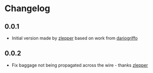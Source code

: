 # Changelog

## 0.0.1
* Initial version made by [zlepper] based on work from [dariogriffo]


## 0.0.2
* Fix baggage not being propagated across the wire - thanks [zlepper]


[dariogriffo]: https://github.com/dariogriffo
[zlepper]: https://github.com/zlepper